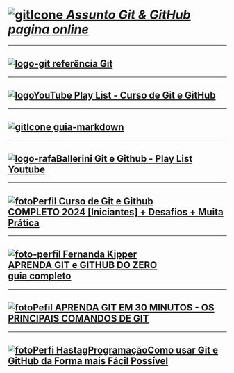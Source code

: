 # [![gitIcone](git.ico) *Assunto Git & GitHub <br> pagina online*](https://humbertoeliasoares01.github.io/git-gitHub/)
***
## [![logo-git](https://avatars.githubusercontent.com/u/8683385?s=48&v=4) referência Git](https://git-scm.com/doc)
***
## [![logoYouTube](YouTube.ico) Play List - Curso de Git e GitHub](https://www.youtube.com/playlist?list=PLHz_AreHm4dm7ZULPAmadvNhH6vk9oNZA)
***
## [![gitIcone](markdown.ico) guia-markdown](https://github.com/gustavoguanabara/git-github/blob/master/manuais-PDF/guia-markdown.pdf)
***
## [![logo-rafaBallerini](https://yt3.ggpht.com/S8u66bTpfWDYoyM_bVsgiLRwsHvlKHR_EetDczOD9bTZohhaL0ncKgw499fLsYx2kTMZFv7eYZk=s48-c-k-c0x00ffffff-no-rj) Git e Github - Play List Youtube](https://www.youtube.com/playlist?list=PLhkO7OMKgT_rqwGYldqcFxyN4yjFgmDh8)
***
## [![fotoPerfil](https://yt3.ggpht.com/-G-GtzPyD4ZjC6hqrxIFvfs8LaAits-wVWH5cXCv_YvJ1vbYhS2yZFosINL4xfYftc93DWOANZY=s48-c-k-c0x00ffffff-no-rj) Curso de Git e Github <br>COMPLETO 2024 [Iniciantes] + Desafios + Muita Prática](https://www.youtube.com/watch?v=kB5e-gTAl_s&list=PL47Lz_P9nrOkxW29AwOv1ES06hN7Nv3Gj)
***
## [![foto-perfil](https://yt3.ggpht.com/0g9CES8gBcHqVNfX9yVa442r_pIfoEkR32ZeeQLpYT8ehDiL3VUHU3dLYEgDZIcTov9BRHhUnA=s48-c-k-c0x00ffffff-no-rj)  Fernanda Kipper <br>APRENDA GIT e GITHUB DO ZERO <br> guia completo](https://www.youtube.com/watch?v=pyM5QLS2h6M&t=1437s)
***
## [![fotoPefil](https://yt3.ggpht.com/fdujM6d1iUnRixJKEterkZL6fOZ6ecr2GPjlZ6hbzY7GPhkcxBslFKu7GF6mdvu7CWzeVMxN=s48-c-k-c0x00ffffff-no-rj) APRENDA GIT EM 30 MINUTOS - OS PRINCIPAIS COMANDOS DE GIT](https://www.youtube.com/watch?v=Zwv9qRyVeU4&t=992s)
***
## [![fotoPerfi](https://yt3.ggpht.com/n5GUY-L5kuEeNCdK5g0FiVbhoAHQJxAI-3xxvPIm1Qb2zjfRHrqNp6dakUwKGZUfBiyBrWqJPW4=s48-c-k-c0x00ffffff-no-rj) HastagProgramaçãoComo usar Git e GitHub da Forma mais Fácil Possível](https://www.youtube.com/watch?v=EGmzAs1G0z0)